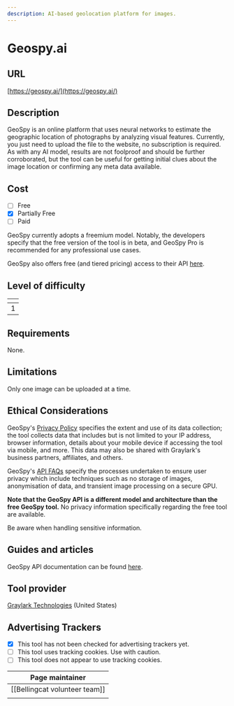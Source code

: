 ```yaml
---
description: AI-based geolocation platform for images.
---
```


# Geospy.ai

## URL

[https://geospy.ai/](https://geospy.ai/)

## Description

GeoSpy is an online platform that uses neural networks to estimate the geographic location of photographs by analyzing visual features. Currently, you just need to upload the file to the website, no subscription is required. As with any AI model, results are not foolproof and should be further corroborated, but the tool can be useful for getting initial clues about the image location or confirming any meta data available.

## Cost

* [ ] Free
* [x] Partially Free
* [ ] Paid

GeoSpy currently adopts a freemium model. Notably, the developers specify that the free version of the tool is in beta, and GeoSpy Pro is recommended for any professional use cases.

GeoSpy also offers free (and tiered pricing) access to their API [here](https://api.geospy.ai/).

## Level of difficulty

<table><thead><tr><th data-type="rating" data-max="5"></th></tr></thead><tbody><tr><td>1</td></tr></tbody></table>

## Requirements

None.

## Limitations

Only one image can be uploaded at a time.

## Ethical Considerations

GeoSpy's [Privacy Policy](https://api.geospy.ai/privacy-policy) specifies the extent and use of its data collection; the tool collects data that includes but is not limited to your IP address, browser information, details about your mobile device if accessing the tool via mobile, and more. This data may also be shared with Graylark's business partners, affiliates, and others.

GeoSpy's [API FAQs](https://api.geospy.ai/#faqs) specify the processes undertaken to ensure user privacy which include techniques such as no storage of images, anonymisation of data, and transient image processing on a secure GPU.

**Note that the GeoSpy API is a different model and architecture than the free GeoSpy tool.** No privacy information specifically regarding the free tool are available.

Be aware when handling sensitive information.

## Guides and articles

GeoSpy API documentation can be found [here](https://dev.geospy.ai/docs/routes#overview).

## Tool provider

[Graylark Technologies](https://graylark.io/) (United States)

## Advertising Trackers

* [x] This tool has not been checked for advertising trackers yet.
* [ ] This tool uses tracking cookies. Use with caution.
* [ ] This tool does not appear to use tracking cookies.

| Page maintainer                 |
| ------------------------------- |
| \[\[Bellingcat volunteer team]] |
|                                 |
